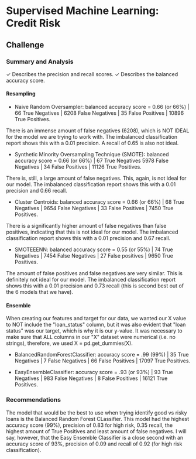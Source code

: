 # Supervised Machine Learning: Credit Risk

## Challenge

### Summary and Analysis
✓ Describes the precision and
recall scores.
✓ Describes the balanced
accuracy score.

#### Resampling

- Naive Random Oversampler: balanced accuracy score = 0.66 (or 66%) | 66 True Negatives | 6208 False Negatives |
35 False Positives | 10896 True Positives.

There is an immense amount of false negatives (6208), which is NOT IDEAL for the model we are trying to work with. The imbalanced classification report shows this with a 0.01 precision. A recall of 0.65 is also not ideal. 

- Synthetic Minority Oversampling Technique (SMOTE): balanced accuracy score = 0.66 (or 66%) | 67 True Negatives
5978 False Negatives | 34 False Positives | 11126 True Positives.

There is, still, a large amount of false negatives. This, again, is not ideal for our model. The imbalanced classification report shows this with a 0.01 precision and 0.66 recall.

- Cluster Centroids: balanced accuracy score = 0.66 (or 66%) | 68 True Negatives | 9654 False Negatives | 
33 False Positives | 7450 True Positives.

There is a significantly higher amount of false negatives than false positives, indicating that this is not ideal for our model. The imbalanced classification report shows this with a 0.01 precision and 0.67 recall.

- SMOTEEENN: balanced accuracy score = 0.55 (or 55%) | 74 True Negatives | 7454 False Negatives |
27 False positives | 9650 True Positives.

The amount of false positives and false negatives are very similar. This is definitely not ideal for our model. The imbalanced classification report shows this with a 0.01 precision and 0.73 recall (this is second best out of the 6 models that we have).

#### Ensemble
When creating our features and target for our data, we wanted our X value to NOT include the "loan_status" column, but it was also evident that "loan status" was our target, which is why it is our y-value. It was necessary to make sure that ALL columns in our "X" dataset were numerical (i.e. no strings), therefore, we used X = pd.get_dummies(X).

- BalancedRandomForestClassifier: accuracy score = .99 (99%) | 35 True Negatives | 7 False Negatives |
66 False Positives | 17097 True Positives.



- EasyEnsembleClassifier: accuracy score = .93 (or 93%) | 93 True Negatives | 983 False Negatives |
8 False Positives | 16121 True Positives.



### Recommendations
The model that would be the best to use when trying identify good vs risky loans is the Balanced Random Forest CLassifier. This model had the highest accuracy score (99%), precision of 0.83 for high risk, 0.35 recall, the highest amount of True Positives and least amount of false negatives. I will say, however, that the Easy Ensemble Classifier is a close second with an accuracy score of 93%, precision of 0.09 and recall of 0.92 (for high risk classification).
